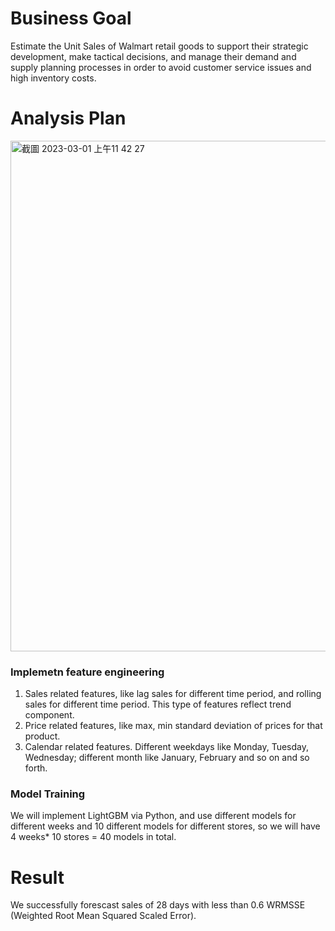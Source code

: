 # Business Goal
Estimate the Unit Sales of Walmart retail goods to support their strategic development, make tactical decisions, and manage their demand and supply planning processes in order to avoid customer service issues and high inventory costs.



# Analysis Plan
<img width="817" alt="截圖 2023-03-01 上午11 42 27" src="https://user-images.githubusercontent.com/102202557/222219640-27c68d7d-46c3-4242-9ebb-4c6688d61c37.png">

### Implemetn feature engineering
1. Sales related features, like lag sales for different time period, and rolling sales for different time period. This type of features reflect trend component. 
2. Price related features, like max, min standard deviation of prices for that product. 
3. Calendar related features. Different weekdays like Monday, Tuesday, Wednesday; different month like January, February and so on and so forth.

### Model Training
We will implement LightGBM via Python, and use different models for different weeks and 10 different models for different stores, so we will have 4 weeks* 10 stores = 40 models in total.

# Result
We successfully forescast sales of 28 days with less than 0.6 WRMSSE (Weighted Root Mean Squared Scaled Error).
